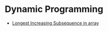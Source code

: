 # Dynamic Programming

* [Longest Increasing Subsequence in array](src/longestIncreasingSubsequence.js)
